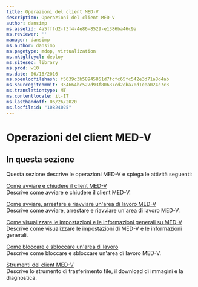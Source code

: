 ```yaml
---
title: Operazioni del client MED-V
description: Operazioni del client MED-V
author: dansimp
ms.assetid: 4a5fffd2-f3f4-4e86-8529-e1386ba46c9a
ms.reviewer: ''
manager: dansimp
ms.author: dansimp
ms.pagetype: mdop, virtualization
ms.mktglfcycl: deploy
ms.sitesec: library
ms.prod: w10
ms.date: 06/16/2016
ms.openlocfilehash: f5639c3b58945851d7fcfc65fc542e3d71a8d4ab
ms.sourcegitcommit: 354664bc527d93f80687cd2eba70d1eea024c7c3
ms.translationtype: MT
ms.contentlocale: it-IT
ms.lasthandoff: 06/26/2020
ms.locfileid: "10824025"
---
```

# Operazioni del client MED-V


## In questa sezione


Questa sezione descrive le operazioni MED-V e spiega le attività seguenti:

<a href="" id="how-to-start-and-exit-the-med-v-client"></a>[Come avviare e chiudere il client MED-V](how-to-start-and-exit-the-med-v-client.md)  
Descrive come avviare e chiudere il client MED-V.

<a href="" id="how-to-start--stop--and-restart-a-med-v-workspace"></a>[Come avviare, arrestare e riavviare un'area di lavoro MED-V](how-to-start-stop-and-restart-a-med-v-workspace.md)  
Descrive come avviare, arrestare e riavviare un'area di lavoro MED-V.

<a href="" id="how-to-view-med-v-settings-and-general-information"></a>[Come visualizzare le impostazioni e le informazioni generali su MED-V](how-to-view-med-v-settings-and-general-information.md)  
Descrive come visualizzare le impostazioni di MED-V e le informazioni generali.

<a href="" id="how-to-lock-and-unlock-a-workspace"></a>[Come bloccare e sbloccare un'area di lavoro](how-to-lock-and-unlock-a-workspace.md)  
Descrive come bloccare e sbloccare un'area di lavoro MED-V.

<a href="" id="med-v-client-tools"></a>[Strumenti del client MED-V](med-v-client-toolsv2.md)  
Descrive lo strumento di trasferimento file, il download di immagini e la diagnostica.

 

 





